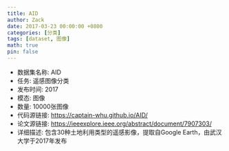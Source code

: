 ```yaml
---
title: AID
author: Zack
date: 2017-03-23 00:00:00 +0800
categories: [分类]
tags: [dataset, 图像]
math: true
pin: false
---
```

- 数据集名称: AID
- 任务: 遥感图像分类
- 发布时间: 2017
- 模态: 图像
- 数量: 10000张图像
- 代码源链接: https://captain-whu.github.io/AID/
- 论文源链接: https://ieeexplore.ieee.org/abstract/document/7907303/
- 详细描述: 包含30种土地利用类型的遥感影像，提取自Google Earth，由武汉大学于2017年发布
